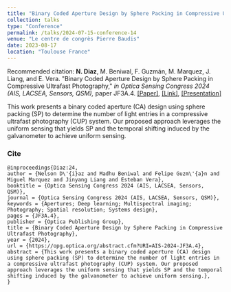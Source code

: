 ```yaml
---
title: "Binary Coded Aperture Design by Sphere Packing in Compressive Ultrafast Photography"
collection: talks
type: "Conference"
permalink: /talks/2024-07-15-conference-14
venue: "Le centre de congrès Pierre Baudis"
date: 2023-08-17
location: "Toulouse France"
---
```

Recommended citation: **N. Diaz**, M. Beniwal, F. Guzmán, M. Marquez, J. Liang, and E. Vera. "Binary Coded Aperture Design by Sphere Packing in Compressive Ultrafast Photography," <i>in Optica Sensing Congress 2024 (AIS, LACSEA, Sensors, QSM),</i> paper JF3A.4.  [[Paper]](https://nelson10.github.io/files/Conference14.pdf), [[Link]](https://opg.optica.org/abstract.cfm?uri=COSI-2023-CTh2A.6), [[Presentation]](https://nelson10.github.io/files/Presentation_COSI_2023_2.pdf)

This work presents a binary coded aperture (CA) design using sphere packing (SP) to determine the number of light entries in a compressive ultrafast photography (CUP) system. Our proposed approach leverages the uniform sensing that yields SP and the temporal shifting induced by the galvanometer to achieve uniform sensing.

### Cite

```
@inproceedings{Diaz:24,
author = {Nelson D\'{i}az and Madhu Beniwal and Felipe Guzm\'{a}n and Miguel Marquez and Jinyang Liang and Esteban Vera},
booktitle = {Optica Sensing Congress 2024 (AIS, LACSEA, Sensors, QSM)},
journal = {Optica Sensing Congress 2024 (AIS, LACSEA, Sensors, QSM)},
keywords = {Apertures; Deep learning; Multispectral imaging; Photography; Spatial resolution; Systems design},
pages = {JF3A.4},
publisher = {Optica Publishing Group},
title = {Binary Coded Aperture Design by Sphere Packing in Compressive Ultrafast Photography},
year = {2024},
url = {https://opg.optica.org/abstract.cfm?URI=AIS-2024-JF3A.4},
abstract = {This work presents a binary coded aperture (CA) design using sphere packing (SP) to determine the number of light entries in a compressive ultrafast photography (CUP) system. Our proposed approach leverages the uniform sensing that yields SP and the temporal shifting induced by the galvanometer to achieve uniform sensing.},
}
```
